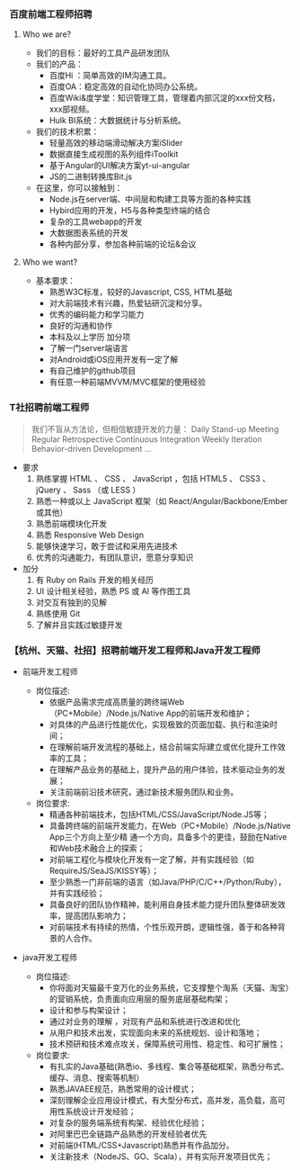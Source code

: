 ### 百度前端工程师招聘
1. Who we are?
    + 我们的目标：最好的工具产品研发团队
    + 我们的产品： 
        - 百度Hi ：简单高效的IM沟通工具。
        - 百度OA：稳定高效的自动化协同办公系统。
        - 百度Wiki&度学堂：知识管理工具，管理着内部沉淀的xxx份文档，xxx部视频。
        - Hulk BI系统：大数据统计与分析系统。
    + 我们的技术积累：
        - 轻量高效的移动端滑动解决方案iSlider
        - 数据直接生成视图的系列组件iToolkit
        - 基于Angular的UI解决方案yt-ui-angular
        - JS的二进制转换库Bit.js
    + 在这里，你可以接触到：
        - Node.js在server端、中间层和构建工具等方面的各种实践
        - Hybird应用的开发，H5与各种类型终端的结合
        - 复杂的工具webapp的开发
        - 大数据图表系统的开发
        - 各种内部分享，参加各种前端的论坛&会议
    
2. Who we want?  
    + 基本要求：
        - 熟悉W3C标准，较好的Javascript, CSS, HTML基础
        - 对大前端技术有兴趣，热爱钻研沉淀和分享。
        - 优秀的编码能力和学习能力
        - 良好的沟通和协作
        - 本科及以上学历 加分项
        - 了解一门server端语言
        - 对Android或iOS应用开发有一定了解
        - 有自己维护的github项目
        - 有任意一种前端MVVM/MVC框架的使用经验

### T社招聘前端工程师
>我们不盲从方法论，但相信敏捷开发的力量： Daily Stand-up Meeting Regular Retrospective Continuous Integration Weekly Iteration Behavior-driven Development ...

+ 要求
    1. 熟练掌握 HTML 、 CSS 、 JavaScript ，包括 HTML5 、 CSS3 、 jQuery 、 Sass （或 LESS ）
    2. 熟悉一种或以上 JavaScript 框架（如 React/Angular/Backbone/Ember 或其他）
    3. 熟悉前端模块化开发
    4. 熟悉 Responsive Web Design
    5. 能够快速学习，敢于尝试和采用先进技术
    6. 优秀的沟通能力，有团队意识，愿意分享知识
+ 加分
    1. 有 Ruby on Rails 开发的相关经历
    2. UI 设计相关经验，熟悉 PS 或 AI 等作图工具
    3. 对交互有独到的见解
    4. 熟练使用 Git
    5. 了解并且实践过敏捷开发

### 【杭州、天猫、社招】招聘前端开发工程师和Java开发工程师
+ 前端开发工程师
    - 岗位描述:
        * 依据产品需求完成高质量的跨终端Web（PC+Mobile）/Node.js/Native App的前端开发和维护；
        * 对具体的产品进行性能优化，实现极致的页面加载、执行和渲染时间；
        * 在理解前端开发流程的基础上，结合前端实际建立或优化提升工作效率的工具；
        * 在理解产品业务的基础上，提升产品的用户体验，技术驱动业务的发展；
        * 关注前端前沿技术研究，通过新技术服务团队和业务。
    - 岗位要求:
        * 精通各种前端技术，包括HTML/CSS/JavaScript/Node.JS等；
        * 具备跨终端的前端开发能力，在Web（PC+Mobile）/Node.js/Native App三个方向上至少精        通一个方向，具备多个的更佳，鼓励在Native和Web技术融合上的探索；
        * 对前端工程化与模块化开发有一定了解，并有实践经验（如RequireJS/SeaJS/KISSY等）；
        * 至少熟悉一门非前端的语言（如Java/PHP/C/C++/Python/Ruby），并有实践经验；
        * 具备良好的团队协作精神，能利用自身技术能力提升团队整体研发效率，提高团队影响力；
        * 对前端技术有持续的热情，个性乐观开朗，逻辑性强，善于和各种背景的人合作。

+ java开发工程师
    - 岗位描述:
        * 你将面对天猫最千变万化的业务系统，它支撑整个淘系（天猫、淘宝）的营销系统，负责面向应用层的服务底层基础构架；
        * 设计和参与构架设计；
        * 通过对业务的理解 ，对现有产品和系统进行改进和优化
        * 从用户和技术出发，实现面向未来的系统规划、设计和落地；
        * 技术预研和技术难点攻关，保障系统可用性、稳定性、和可扩展性；
    - 岗位要求:
        * 有扎实的Java基础(熟悉io、多线程、集合等基础框架，熟悉分布式、缓存、消息、搜索等机制）
        * 熟悉JAVAEE规范，熟悉常用的设计模式；
        * 深刻理解企业应用设计模式，有大型分布式，高并发，高负载，高可用性系统设计开发经验；
        * 对复杂的服务端系统有构架、经验优化经验；
        * 对阿里巴巴全链路产品熟悉的开发经验者优先
        * 对前端(HTML/CSS+Javascript)熟悉并有作品加分。
        * 关注新技术（NodeJS、GO、Scala），并有实际开发项目优先；